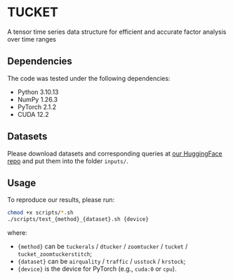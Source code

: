 # TUCKET

A tensor time series data structure for efficient and accurate factor analysis over time ranges

## Dependencies

The code was tested under the following dependencies:

- Python 3.10.13
- NumPy 1.26.3
- PyTorch 2.1.2
- CUDA 12.2

## Datasets

Please download datasets and corresponding queries at [our HuggingFace repo](https://huggingface.co/datasets/q-rz/VLDB25-TUCKET) and put them into the folder `inputs/`.

## Usage

To reproduce our results, please run:

```bash
chmod +x scripts/*.sh
./scripts/test_{method}_{dataset}.sh {device}
```

where:
- `{method}` can be `tuckerals` / `dtucker` / `zoomtucker` / `tucket` / `tucket_zoomtuckerstitch`;
- `{dataset}` can be `airquality` / `traffic` / `usstock` / `krstock`;
- `{device}` is the device for PyTorch (e.g., `cuda:0` or `cpu`).
